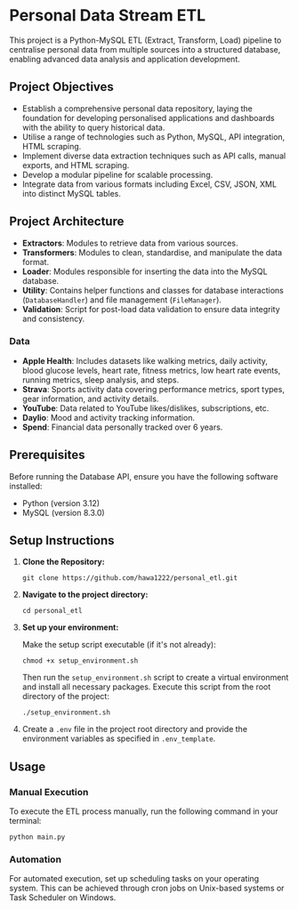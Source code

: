 # Personal Data Stream ETL

This project is a Python-MySQL ETL (Extract, Transform, Load) pipeline to centralise personal data from multiple sources into a structured database, enabling advanced data analysis and application development.

## Project Objectives

- Establish a comprehensive personal data repository, laying the foundation for developing personalised applications and dashboards with the ability to query historical data.
- Utilise a range of technologies such as Python, MySQL, API integration, HTML scraping.
- Implement diverse data extraction techniques such as API calls, manual exports, and HTML scraping. 
- Develop a modular pipeline for scalable processing.
- Integrate data from various formats including Excel, CSV, JSON, XML into distinct MySQL tables.


## Project Architecture

- **Extractors**: Modules to retrieve data from various sources.
- **Transformers**: Modules to clean, standardise, and manipulate the data format.
- **Loader**: Modules responsible for inserting the data into the MySQL database.
- **Utility**: Contains helper functions and classes for database interactions (`DatabaseHandler`) and file management (`FileManager`).
- **Validation**: Script for post-load data validation to ensure data integrity and consistency.

### Data

- **Apple Health**: Includes datasets like walking metrics, daily activity, blood glucose levels, heart rate, fitness metrics, low heart rate events, running metrics, sleep analysis, and steps.
- **Strava**: Sports activity data covering performance metrics, sport types, gear information, and activity details.
- **YouTube**: Data related to YouTube likes/dislikes, subscriptions, etc.
- **Daylio**: Mood and activity tracking information.
- **Spend**: Financial data personally tracked over 6 years.

## Prerequisites

Before running the Database API, ensure you have the following software installed:
- Python (version 3.12)
- MySQL (version 8.3.0)

## Setup Instructions

1. **Clone the Repository:**
   ```
   git clone https://github.com/hawa1222/personal_etl.git
   ```

2. **Navigate to the project directory:**
   ```
   cd personal_etl
   ```

3. **Set up your environment:**

   Make the setup script executable (if it's not already):

   ```
   chmod +x setup_environment.sh
   ```

   Then run the `setup_environment.sh` script to create a virtual environment and install all necessary packages. Execute this script from the root directory of the project:

   ```
   ./setup_environment.sh
   ```
4. Create a `.env` file in the project root directory and provide the environment variables as specified in `.env_template`.

## Usage

### Manual Execution

To execute the ETL process manually, run the following command in your terminal:
```
python main.py
```

### Automation

For automated execution, set up scheduling tasks on your operating system. This can be achieved through cron jobs on Unix-based systems or Task Scheduler on Windows.
